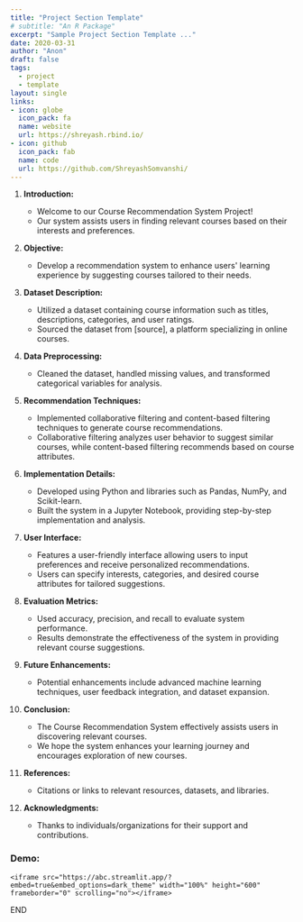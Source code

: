 ```yaml
---
title: "Project Section Template"
# subtitle: "An R Package"
excerpt: "Sample Project Section Template ..."
date: 2020-03-31
author: "Anon"
draft: false
tags:
  - project
  - template
layout: single
links:
- icon: globe
  icon_pack: fa
  name: website
  url: https://shreyash.rbind.io/
- icon: github
  icon_pack: fab
  name: code
  url: https://github.com/ShreyashSomvanshi/
--- 
```


1. **Introduction:**
   - Welcome to our Course Recommendation System Project!
   - Our system assists users in finding relevant courses based on their interests and preferences.

2. **Objective:**
   - Develop a recommendation system to enhance users' learning experience by suggesting courses tailored to their needs.

3. **Dataset Description:**
   - Utilized a dataset containing course information such as titles, descriptions, categories, and user ratings.
   - Sourced the dataset from [source], a platform specializing in online courses.

4. **Data Preprocessing:**
   - Cleaned the dataset, handled missing values, and transformed categorical variables for analysis.

5. **Recommendation Techniques:**
   - Implemented collaborative filtering and content-based filtering techniques to generate course recommendations.
   - Collaborative filtering analyzes user behavior to suggest similar courses, while content-based filtering recommends based on course attributes.

6. **Implementation Details:**
   - Developed using Python and libraries such as Pandas, NumPy, and Scikit-learn.
   - Built the system in a Jupyter Notebook, providing step-by-step implementation and analysis.

7. **User Interface:**
   - Features a user-friendly interface allowing users to input preferences and receive personalized recommendations.
   - Users can specify interests, categories, and desired course attributes for tailored suggestions.

8. **Evaluation Metrics:**
   - Used accuracy, precision, and recall to evaluate system performance.
   - Results demonstrate the effectiveness of the system in providing relevant course suggestions.

9. **Future Enhancements:**
   - Potential enhancements include advanced machine learning techniques, user feedback integration, and dataset expansion.

10. **Conclusion:**
    - The Course Recommendation System effectively assists users in discovering relevant courses.
    - We hope the system enhances your learning journey and encourages exploration of new courses.

11. **References:**
    - Citations or links to relevant resources, datasets, and libraries.

12. **Acknowledgments:**
    - Thanks to individuals/organizations for their support and contributions.

### Demo:

`<iframe src="https://abc.streamlit.app/?embed=true&embed_options=dark_theme" width="100%" height="600" frameborder="0" scrolling="no"></iframe>`

END

